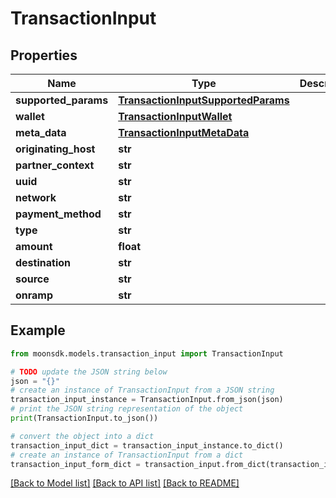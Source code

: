# TransactionInput


## Properties

Name | Type | Description | Notes
------------ | ------------- | ------------- | -------------
**supported_params** | [**TransactionInputSupportedParams**](TransactionInputSupportedParams.md) |  | 
**wallet** | [**TransactionInputWallet**](TransactionInputWallet.md) |  | 
**meta_data** | [**TransactionInputMetaData**](TransactionInputMetaData.md) |  | 
**originating_host** | **str** |  | 
**partner_context** | **str** |  | 
**uuid** | **str** |  | 
**network** | **str** |  | 
**payment_method** | **str** |  | 
**type** | **str** |  | 
**amount** | **float** |  | 
**destination** | **str** |  | 
**source** | **str** |  | 
**onramp** | **str** |  | 

## Example

```python
from moonsdk.models.transaction_input import TransactionInput

# TODO update the JSON string below
json = "{}"
# create an instance of TransactionInput from a JSON string
transaction_input_instance = TransactionInput.from_json(json)
# print the JSON string representation of the object
print(TransactionInput.to_json())

# convert the object into a dict
transaction_input_dict = transaction_input_instance.to_dict()
# create an instance of TransactionInput from a dict
transaction_input_form_dict = transaction_input.from_dict(transaction_input_dict)
```
[[Back to Model list]](../README.md#documentation-for-models) [[Back to API list]](../README.md#documentation-for-api-endpoints) [[Back to README]](../README.md)


